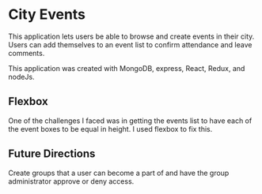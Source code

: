 # City Events

This application lets users be able to browse and create events in their city. Users can add themselves to an event list to confirm attendance and leave comments.

This application was created with MongoDB, express,
React, Redux, and nodeJs.

## Flexbox

One of the challenges I faced was in getting the
events list to have each of the event boxes to be
equal in height. I used flexbox to fix this.

## Future Directions 

Create groups that a user can become a part of and have the group administrator approve or deny access.


